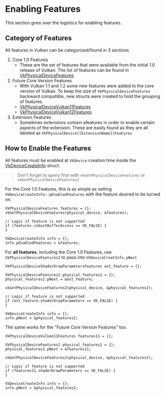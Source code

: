 # Enabling Features

This section goes over the logistics for enabling features.

## Category of Features

All features in Vulkan can be categorized/found in 3 sections

1. Core 1.0 Features
    - These are the set of features that were available from the initial 1.0 release of Vulkan. The list of features can be found in [VkPhysicalDeviceFeatures](https://www.khronos.org/registry/vulkan/specs/1.2-extensions/html/vkspec.html#VkPhysicalDeviceFeatures)
2. Future Core Version Features
    - With Vulkan 1.1 and 1.2 some new features were added to the core version of Vulkan. To keep the size of `VkPhysicalDeviceFeatures` backward compatible, new structs were created to hold the grouping of features.
    - [VkPhysicalDeviceVulkan11Features](https://www.khronos.org/registry/vulkan/specs/1.2-extensions/html/vkspec.html#VkPhysicalDeviceVulkan11Features)
    - [VkPhysicalDeviceVulkan12Features](https://www.khronos.org/registry/vulkan/specs/1.2-extensions/html/vkspec.html#VkPhysicalDeviceVulkan12Features)
3. Extension Features
    - Sometimes extensions contain afeatures in order to enable certain aspects of the extension. These are easily found as they are all labeled as `VkPhysicalDevice[[ExtensionName]]Features`

## How to Enable the Features

All features must be enabled at `VkDevice` creation time inside the [VkDeviceCreateInfo](https://www.khronos.org/registry/vulkan/specs/1.2-extensions/html/vkspec.html#VkDeviceCreateInfo) struct.

> Don't forget to query first with `vkGetPhysicalDeviceFeatures` or `vkGetPhysicalDeviceFeatures2`

For the Core 1.0 Features, this is as simple as setting `VkDeviceCreateInfo::pEnabledFeatures` with the feature desired to be turned on.

```
VkPhysicalDeviceFeatures features = {};
vkGetPhysicalDeviceFeatures(physical_device, &features);

// Logic if feature is not supported
if (features.robustBufferAccess == VK_FALSE) {
}

VkDeviceCreateInfo info = {};
info.pEnabledFeatures = &features;
```

For **all features**, including the Core 1.0 Features, use `VkPhysicalDeviceFeatures2` to pass into `VkDeviceCreatInfo.pNext`

```
VkPhysicalDeviceShaderDrawParametersFeatures ext_feature = {};

VkPhysicalDeviceFeatures2 physical_features2 = {};
physical_features2.pNext = &ext_feature;

vkGetPhysicalDeviceFeatures2(physical_device, &physical_features2);

// Logic if feature is not supported
if (ext_feature.shaderDrawParameters == VK_FALSE) {
}

VkDeviceCreateInfo info = {};
info.pNext = &physical_features2;
```

The same works for the "Future Core Version Features" too.

```
VkPhysicalDeviceVulkan11Features features11 = {};

VkPhysicalDeviceFeatures2 physical_features2 = {};
physical_features2.pNext = &features11;

vkGetPhysicalDeviceFeatures2(physical_device, &physical_features2);

// Logic if feature is not supported
if (features11.shaderDrawParameters == VK_FALSE) {
}

VkDeviceCreateInfo info = {};
info.pNext = &physical_features2;
```
